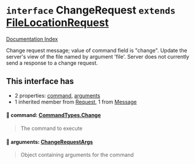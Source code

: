 # `interface` ChangeRequest `extends` [FileLocationRequest](../interface.FileLocationRequest/README.md)

[Documentation Index](../README.md)

Change request message; value of command field is "change".
Update the server's view of the file named by argument 'file'.
Server does not currently send a response to a change request.

## This interface has

- 2 properties:
[command](#-command-commandtypeschange),
[arguments](#-arguments-changerequestargs)
- 1 inherited member from [Request](../interface.Request/README.md), 1 from [Message](../interface.Message/README.md)


#### 📄 command: [CommandTypes.Change](../enum.CommandTypes/README.md#change--change)

> The command to execute



#### 📄 arguments: [ChangeRequestArgs](../interface.ChangeRequestArgs/README.md)

> Object containing arguments for the command



